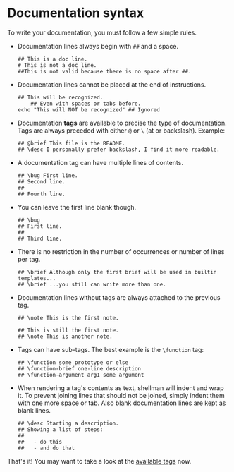 # Documentation syntax

To write your documentation, you must follow a few simple rules.


- Documentation lines always begin with `##` and a space.
  ```
  ## This is a doc line.
  # This is not a doc line.
  ##This is not valid because there is no space after ##.
  ```

- Documentation lines cannot be placed at the end of instructions.
  ```
  ## This will be recognized.
      ## Even with spaces or tabs before.
  echo "This will NOT be recognized" ## Ignored
  ```

- Documentation **tags** are available to precise the type of documentation.
  Tags are always preceded with either ``@`` or ``\`` (at or backslash).
  Example:
  ```
  ## @brief This file is the README.
  ## \desc I personally prefer backslash, I find it more readable.
  ```

- A documentation tag can have multiple lines of contents.
  ```
  ## \bug First line.
  ## Second line.
  ##
  ## Fourth line.
  ```

- You can leave the first line blank though.
  ```
  ## \bug
  ## First line.
  ##
  ## Third line.
  ```

- There is no restriction in the number of occurrences or number of lines per tag.
  ```
  ## \brief Although only the first brief will be used in builtin templates...
  ## \brief ...you still can write more than one.
  ```

- Documentation lines without tags are always attached to the previous tag.
  ```
  ## \note This is the first note.

  ## This is still the first note.
  ## \note This is another note.
  ```

- Tags can have sub-tags. The best example is the ``\function`` tag:
  ```
  ## \function some prototype or else
  ## \function-brief one-line description
  ## \function-argument arg1 some argument
  ```
- When rendering a tag's contents as text, shellman will indent and wrap it. To prevent joining
  lines that should not be joined, simply indent them with one more space or tab. Also blank
  documentation lines are kept as blank lines.
  ```
  ## \desc Starting a description.
  ## Showing a list of steps:
  ##
  ##   - do this
  ##   - and do that
  ```

That's it! You may want to take a look at the [available tags](tags.md) now.
